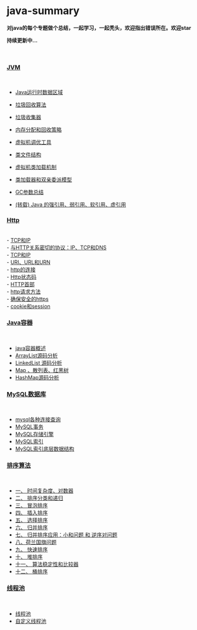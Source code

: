# java-summary
**对java的每个专题做个总结，一起学习，一起秃头，欢迎指出错误所在。欢迎star**

**持续更新中...**

<br>





<h3><a href="https://github.com/wenhuohuo/java-summary/tree/master/docs/java-jvm">JVM</a></h3><br>

- <a href="<https://github.com/wenhuohuo/java-summary/blob/master/docs/java-jvm/1.%20Java%E8%BF%90%E8%A1%8C%E6%97%B6%E6%95%B0%E6%8D%AE%E5%8C%BA%E5%9F%9F.md>">Java运行时数据区域</a><br>

- <a href="<https://github.com/wenhuohuo/java-summary/blob/master/docs/java-jvm/2.%20%E5%9E%83%E5%9C%BE%E5%9B%9E%E6%94%B6%E7%AE%97%E6%B3%95.md>">垃圾回收算法</a><br>

- <a href="<https://github.com/wenhuohuo/java-summary/blob/master/docs/java-jvm/3.%20%E5%9E%83%E5%9C%BE%E6%94%B6%E9%9B%86%E5%99%A8.md>">垃圾收集器</a><br>

- <a href="<https://github.com/wenhuohuo/java-summary/blob/master/docs/java-jvm/4.%20%E5%86%85%E5%AD%98%E5%88%86%E9%85%8D%E5%92%8C%E5%9B%9E%E6%94%B6%E7%AD%96%E7%95%A5.md>">内存分配和回收策略</a><br>

- <a href="<https://github.com/wenhuohuo/java-summary/blob/master/docs/java-jvm/6.%20%E8%99%9A%E6%8B%9F%E6%9C%BA%E5%B7%A5%E5%85%B7.md>">虚拟机调优工具</a><br>

- <a href="<https://github.com/wenhuohuo/java-summary/blob/master/docs/java-jvm/7.%20class%E6%96%87%E4%BB%B6%E7%BB%93%E6%9E%84.md>">类文件结构</a><br>

- <a href="<https://github.com/wenhuohuo/java-summary/blob/master/docs/java-jvm/9.%20%E8%99%9A%E6%8B%9F%E6%9C%BA%E7%B1%BB%E5%8A%A0%E8%BD%BD%E6%9C%BA%E5%88%B6.md>">虚拟机类加载机制</a><br>

- <a href="<https://github.com/wenhuohuo/java-summary/blob/master/docs/java-jvm/10.%20%E7%B1%BB%E5%8A%A0%E8%BD%BD%E5%99%A8%E5%92%8C%E5%8F%8C%E4%BA%B2%E5%A7%94%E6%B4%BE%E6%A8%A1%E5%9E%8B.md>">类加载器和双亲委派模型</a><br>

- <a href="<https://github.com/wenhuohuo/java-summary/blob/master/docs/java-jvm/12.%20GC%E5%8F%82%E6%95%B0%E6%80%BB%E7%BB%93.md>">GC参数总结</a><br>

- <a href="<https://github.com/wenhuohuo/java-summary/blob/master/docs/java-jvm/20.%20(%E8%BD%AC%E8%BD%BD)%20Java%20%E7%9A%84%E5%BC%BA%E5%BC%95%E7%94%A8%E3%80%81%E5%BC%B1%E5%BC%95%E7%94%A8%E3%80%81%E8%BD%AF%E5%BC%95%E7%94%A8%E3%80%81%E8%99%9A%E5%BC%95%E7%94%A8.md>">(转载) Java 的强引用、弱引用、软引用、虚引用</a><br>

  





<h3><a href="https://github.com/wenhuohuo/java-summary/tree/master/docs/http">Http</a></h3><br>
- <a href="https://github.com/wenhuohuo/java-summary/blob/master/docs/http/1.TCP%E5%92%8CIP.md">TCP和IP</a><br>
- <a href="https://github.com/wenhuohuo/java-summary/blob/master/docs/http/2.%E4%B8%8EHTTP%E5%85%B3%E7%B3%BB%E5%AF%86%E5%88%87%E7%9A%84%E5%8D%8F%E8%AE%AE%EF%BC%9AIP%E3%80%81TCP%E5%92%8CDNS.md">与HTTP关系密切的协议：IP、TCP和DNS</a><br>
- <a href="https://github.com/wenhuohuo/java-summary/blob/master/docs/http/3.URI%20%E3%80%81URL%E3%80%81URN.md">TCP和IP</a><br>
- <a href="https://github.com/wenhuohuo/java-summary/blob/master/docs/http/1.TCP%E5%92%8CIP.md">URI、URL和URN</a><br>
- <a href="https://github.com/wenhuohuo/java-summary/blob/master/docs/http/4.http%E7%9A%84%E8%BF%9E%E6%8E%A5.md">http的连接</a><br>
- <a href="https://github.com/wenhuohuo/java-summary/blob/master/docs/http/6.Http%E9%A6%96%E9%83%A8.md">Http状态码</a><br>
- <a href="https://github.com/wenhuohuo/java-summary/blob/master/docs/http/1.TCP%E5%92%8CIP.md">HTTP首部</a><br>
- <a href="https://github.com/wenhuohuo/java-summary/blob/master/docs/http/7.http%E7%9A%84%E8%AF%B7%E6%B1%82%E6%96%B9%E6%B3%95.md">http请求方法</a><br>
- <a href="https://github.com/wenhuohuo/java-summary/blob/master/docs/http/8.%E7%A1%AE%E4%BF%9D%E5%AE%89%E5%85%A8%E7%9A%84https.md">确保安全的https</a><br>
- <a href="https://github.com/wenhuohuo/java-summary/blob/master/docs/http/20.Cookie%E5%92%8CSession.md">cookie和session
  </a><br>



<h3><a href="https://github.com/wenhuohuo/java-summary/tree/master/docs/java-%E5%AE%B9%E5%99%A8">Java容器</a></h3><br>

- <a href="<https://github.com/wenhuohuo/java-summary/blob/master/docs/java-%E5%AE%B9%E5%99%A8/%E4%B8%80%E3%80%81java%E5%AE%B9%E5%99%A8%E6%A6%82%E8%BF%B0.md>">java容器概述
  </a><br>
- <a href="<https://github.com/wenhuohuo/java-summary/blob/master/docs/java-%E5%AE%B9%E5%99%A8/%E4%BA%8C%E3%80%81%20ArrayList%E6%BA%90%E7%A0%81%E5%88%86%E6%9E%90.md>">ArrayList源码分析
  </a><br>
- <a href="<https://github.com/wenhuohuo/java-summary/blob/master/docs/java-%E5%AE%B9%E5%99%A8/%E4%B8%89%E3%80%81LinkedList%20%E6%BA%90%E7%A0%81%E5%88%86%E6%9E%90.md>">LinkedList 源码分析
  </a><br>
- <a href="<https://github.com/wenhuohuo/java-summary/blob/master/docs/java-%E5%AE%B9%E5%99%A8/%E5%9B%9B%E3%80%81Map-%E6%95%A3%E5%88%97%E8%A1%A8-%E7%BA%A2%E9%BB%91%E6%A0%91%E6%A6%82%E8%BF%B0.md>">Map 、散列表、红黑树
  </a><br>
- <a href="<https://github.com/wenhuohuo/java-summary/blob/master/docs/java-%E5%AE%B9%E5%99%A8/%E4%BA%94%E3%80%81HashMap%E6%BA%90%E7%A0%81%E5%88%86%E6%9E%90.md>">HashMap源码分析
  </a><br>







<h3><a href="https://github.com/wenhuohuo/java-summary/tree/master/docs/mysql">MySQL数据库</a></h3><br>

- <a href="<https://github.com/wenhuohuo/java-summary/blob/master/docs/mysql/mysql%E5%90%84%E7%A7%8D%E8%BF%9E%E6%8E%A5%E6%9F%A5%E8%AF%A2.md>">mysql各种连接查询</a><br>
- <a href="<https://github.com/wenhuohuo/java-summary/blob/master/docs/mysql/MySQL%E4%BA%8B%E5%8A%A1.md>">MySQL事务
  </a><br>
- <a href="<https://github.com/wenhuohuo/java-summary/blob/master/docs/mysql/MySQL%E5%BC%95%E6%93%8E.md>">MySQL存储引擎
  </a><br>
- <a href="<https://github.com/wenhuohuo/java-summary/blob/master/docs/mysql/MySQL%E7%B4%A2%E5%BC%95.md>">MySQL索引</a><br>
- <a href="<https://github.com/wenhuohuo/java-summary/blob/master/docs/mysql/MySQL%E7%B4%A2%E5%BC%95%E5%BA%95%E5%B1%82%E6%95%B0%E6%8D%AE%E7%BB%93%E6%9E%84.md>">MySQL索引底层数据结构
  </a><br>









<h3><a href="https://github.com/wenhuohuo/java-summary/tree/master/docs/%E6%8E%92%E5%BA%8F%E7%AE%97%E6%B3%95">排序算法</a></h3><br>

- <a href="<https://github.com/wenhuohuo/java-summary/blob/master/docs/%E6%8E%92%E5%BA%8F%E7%AE%97%E6%B3%95/%E4%B8%80%E3%80%81%20%E6%97%B6%E9%97%B4%E5%A4%8D%E6%9D%82%E5%BA%A6%E5%92%8C%E5%AF%B9%E6%95%B0%E5%99%A8.md>">一、 时间复杂度、对数器</a><br>
- <a href="<https://github.com/wenhuohuo/java-summary/blob/master/docs/%E6%8E%92%E5%BA%8F%E7%AE%97%E6%B3%95/%E4%BA%8C%E3%80%81%20%E6%8E%92%E5%BA%8F%E5%88%86%E7%B1%BB%E5%92%8C%E9%80%92%E5%BD%92.md>">二、 排序分类和递归</a><br>
- <a href="<https://github.com/wenhuohuo/java-summary/blob/master/docs/%E6%8E%92%E5%BA%8F%E7%AE%97%E6%B3%95/%E4%B8%89%E3%80%81%20%E5%86%92%E6%B3%A1%E6%8E%92%E5%BA%8F.md>">三、 冒泡排序
  </a><br>
- <a href="<https://github.com/wenhuohuo/java-summary/blob/master/docs/%E6%8E%92%E5%BA%8F%E7%AE%97%E6%B3%95/%E5%9B%9B%E3%80%81%20%E6%8F%92%E5%85%A5%E6%8E%92%E5%BA%8F.md>">四、 插入排序</a><br>
- <a href="<https://github.com/wenhuohuo/java-summary/blob/master/docs/%E6%8E%92%E5%BA%8F%E7%AE%97%E6%B3%95/%E4%BA%94%E3%80%81%20%E9%80%89%E6%8B%A9%E6%8E%92%E5%BA%8F.md>">五、 选择排序
  </a><br>
- <a href="<https://github.com/wenhuohuo/java-summary/blob/master/docs/%E6%8E%92%E5%BA%8F%E7%AE%97%E6%B3%95/%E5%85%AD%E3%80%81%20%E5%BD%92%E5%B9%B6%E6%8E%92%E5%BA%8F.md>">六、 归并排序</a><br>
- <a href="<https://github.com/wenhuohuo/java-summary/blob/master/docs/%E6%8E%92%E5%BA%8F%E7%AE%97%E6%B3%95/%E4%B8%83%E3%80%81%20%E5%BD%92%E5%B9%B6%E6%8E%92%E5%BA%8F%E5%BA%94%E7%94%A8%EF%BC%9A%E5%B0%8F%E5%92%8C%E9%97%AE%E9%A2%98%20%E5%92%8C%20%E9%80%86%E5%BA%8F%E5%AF%B9%E9%97%AE%E9%A2%98.md>">七、 归并排序应用：小和问题 和 逆序对问题</a><br>
- <a href="<https://github.com/wenhuohuo/java-summary/blob/master/docs/%E6%8E%92%E5%BA%8F%E7%AE%97%E6%B3%95/%E5%85%AB%E3%80%81%E8%8D%B7%E5%85%B0%E5%9B%BD%E6%97%97%E9%97%AE%E9%A2%98.md>">八、荷兰国旗问题
  </a><br>
- <a href="<https://github.com/wenhuohuo/java-summary/blob/master/docs/%E6%8E%92%E5%BA%8F%E7%AE%97%E6%B3%95/%E4%B9%9D%E3%80%81%20%E5%BF%AB%E9%80%9F%E6%8E%92%E5%BA%8F.md>>">九、 快速排序</a><br>
- <a href="<https://github.com/wenhuohuo/java-summary/blob/master/docs/%E6%8E%92%E5%BA%8F%E7%AE%97%E6%B3%95/%E5%8D%81%E3%80%81%20%E5%A0%86%E6%8E%92%E5%BA%8F.md>">十、 堆排序
  </a><br>
- <a href="<https://github.com/wenhuohuo/java-summary/blob/master/docs/%E6%8E%92%E5%BA%8F%E7%AE%97%E6%B3%95/%E5%8D%81%E4%B8%80%E3%80%81%20%E7%AE%97%E6%B3%95%E7%A8%B3%E5%AE%9A%E6%80%A7%E5%92%8C%E6%AF%94%E8%BE%83%E5%99%A8.md>">十一、 算法稳定性和比较器</a><br>
- <a href="<https://github.com/wenhuohuo/java-summary/blob/master/docs/%E6%8E%92%E5%BA%8F%E7%AE%97%E6%B3%95/%E5%8D%81%E4%BA%8C%E3%80%81%20%E6%A1%B6%E6%8E%92%E5%BA%8F.md>">十二、 桶排序
  </a><br>





<h3><a href="https://github.com/wenhuohuo/java-summary/tree/master/docs/java%E5%B9%B6%E5%8F%91/%E7%BA%BF%E7%A8%8B%E6%B1%A0">线程池</a></h3><br>

- <a href="<https://github.com/wenhuohuo/java-summary/blob/master/docs/java%E5%B9%B6%E5%8F%91/%E7%BA%BF%E7%A8%8B%E6%B1%A0/%E7%BA%BF%E7%A8%8B%E6%B1%A0.md>">线程池</a><br>
- <a href="<https://github.com/wenhuohuo/java-summary/blob/master/docs/java%E5%B9%B6%E5%8F%91/%E7%BA%BF%E7%A8%8B%E6%B1%A0/%E8%87%AA%E5%AE%9A%E4%B9%89%E7%BA%BF%E7%A8%8B%E6%B1%A0.md>">自定义线程池</a><br>
<br>

